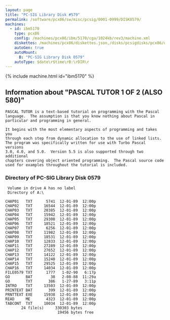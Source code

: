 ```yaml
---
layout: page
title: "PC-SIG Library Disk #579"
permalink: /software/pcx86/sw/misc/pcsig/0001-0999/DISK0579/
machines:
  - id: ibm5170
    type: pcx86
    config: /machines/pcx86/ibm/5170/cga/1024kb/rev3/machine.xml
    diskettes: /machines/pcx86/diskettes.json,/disks/pcsigdisks/pcx86/diskettes.json
    autoGen: true
    autoMount:
      B: "PC-SIG Library Disk 0579"
    autoType: $date\r$time\rB:\rDIR\r
---
```


{% include machine.html id="ibm5170" %}

## Information about "PASCAL TUTOR 1 OF 2 (ALSO 580)"

    PASCAL TUTOR is a text-based tutorial on programming with the Pascal
    language.  The assumption is that you know nothing about Pascal in
    particular and programming in general.
    
    It begins with the most elementary aspects of programming and takes you
    through each step from dynamic allocation to the use of linked lists.
    The program was specifically written for use with Turbo Pascal versions
    3.0, 4.0, and 5.0.  Version 5.5 is also supported through two additional
    chapters covering object oriented programming.  The Pascal source code
    used for examples throughout the tutorial is included.

### Directory of PC-SIG Library Disk 0579

     Volume in drive A has no label
     Directory of A:\

    CHAP01   TXT      5741  12-01-89  12:00p
    CHAP02   TXT     16544  12-01-89  12:00p
    CHAP03   TXT     20385  12-01-89  12:00p
    CHAP04   TXT     15942  12-01-89  12:00p
    CHAP05   TXT     29308  12-01-89  12:00p
    CHAP06   TXT     18521  12-01-89  12:00p
    CHAP07   TXT      6256  12-01-89  12:00p
    CHAP08   TXT     11982  12-01-89  12:00p
    CHAP09   TXT     18531  12-01-89  12:00p
    CHAP10   TXT     12833  12-01-89  12:00p
    CHAP11   TXT     27289  12-01-89  12:00p
    CHAP12   TXT     27652  12-01-89  12:00p
    CHAP13   TXT     14122  12-01-89  12:00p
    CHAP14   TXT     15240  12-01-89  12:00p
    CHAP15   TXT     29525  12-01-89  12:00p
    CHAP16   TXT     14034  12-01-89  12:00p
    FILE0579 TXT      1777   1-02-90   6:17p
    GO       BAT        38   2-08-88  11:29a
    GO       TXT       386   1-27-89   3:11p
    INTRO    TXT     13503  12-01-89  12:00p
    PRINTEXT BAT       399  12-01-89  12:00p
    PRNTTEXT EXE     15938  12-01-89  12:00p
    READ     ME       4323  12-01-89  12:00p
    TABCONT  TXT     10034  12-01-89  12:00p
           24 file(s)     330303 bytes
                           19456 bytes free
